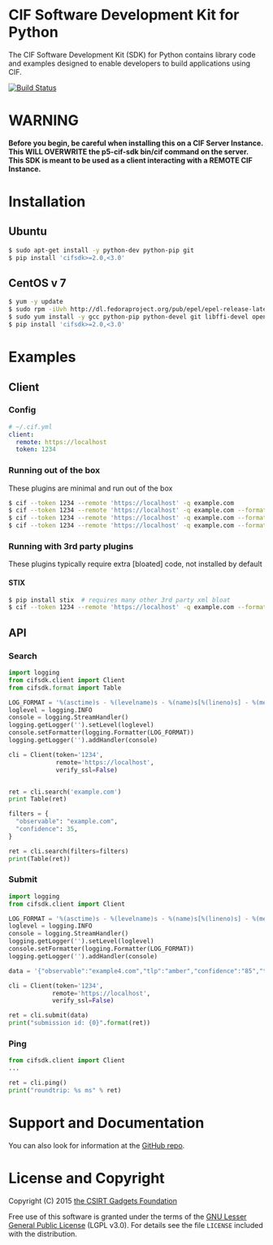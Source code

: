 # CIF Software Development Kit for Python
The CIF  Software Development Kit (SDK) for Python contains library code and examples designed to enable developers to build applications using CIF.

[![Build Status](https://travis-ci.org/csirtgadgets/cif-sdk-py.png?branch=master)](https://travis-ci.org/csirtgadgets/cif-sdk-py)

# WARNING
**Before you begin, be careful when installing this on a CIF Server Instance. This WILL OVERWRITE the p5-cif-sdk 
bin/cif command on the server. This SDK is meant to be used as a client interacting with a REMOTE CIF Instance.**

# Installation

## Ubuntu
  ```bash
  $ sudo apt-get install -y python-dev python-pip git
  $ pip install 'cifsdk>=2.0,<3.0'
  ```
## CentOS v 7
  ```bash
  $ yum -y update
  $ sudo rpm -iUvh http://dl.fedoraproject.org/pub/epel/epel-release-latest-7.noarch.rpm
  $ sudo yum install -y gcc python-pip python-devel git libffi-devel openssl-devel python-virtualenvwrapper python-virtualenv
  $ pip install 'cifsdk>=2.0,<3.0'
  ```
# Examples
## Client
### Config
  ```yaml
  # ~/.cif.yml
  client:
    remote: https://localhost
    token: 1234
  ```
### Running out of the box
These plugins are minimal and run out of the box

  ```bash
  $ cif --token 1234 --remote 'https://localhost' -q example.com
  $ cif --token 1234 --remote 'https://localhost' -q example.com --format csv
  $ cif --token 1234 --remote 'https://localhost' -q example.com --format table
  $ cif --token 1234 --remote 'https://localhost' -q example.com --format json
  ```

### Running with 3rd party plugins
These plugins typically require extra [bloated] code, not installed by default

#### STIX
   ```bash
   $ pip install stix  # requires many other 3rd party xml bloat
   $ cif --token 1234 --remote 'https://localhost' -q example.com --format stix
   ```
   
## API
### Search
  ```python
  import logging
  from cifsdk.client import Client
  from cifsdk.format import Table

  LOG_FORMAT = '%(asctime)s - %(levelname)s - %(name)s[%(lineno)s] - %(message)s'
  loglevel = logging.INFO
  console = logging.StreamHandler()
  logging.getLogger('').setLevel(loglevel)
  console.setFormatter(logging.Formatter(LOG_FORMAT))
  logging.getLogger('').addHandler(console)

  cli = Client(token='1234',
               remote='https://localhost',
               verify_ssl=False)


  ret = cli.search('example.com')
  print Table(ret)

  filters = {
    "observable": "example.com",
    "confidence": 35,
  }

  ret = cli.search(filters=filters)
  print(Table(ret))
  ```

### Submit
   ```python
   import logging
   from cifsdk.client import Client

   LOG_FORMAT = '%(asctime)s - %(levelname)s - %(name)s[%(lineno)s] - %(message)s'
   loglevel = logging.INFO
   console = logging.StreamHandler()
   logging.getLogger('').setLevel(loglevel)
   console.setFormatter(logging.Formatter(LOG_FORMAT))
   logging.getLogger('').addHandler(console)

   data = '{"observable":"example4.com","tlp":"amber","confidence":"85","tags":"malware","provider":"example.com","group":"everyone"}'

   cli = Client(token='1234',
               remote='https://localhost',
               verify_ssl=False)

   ret = cli.submit(data)
   print("submission id: {0}".format(ret))
   ```

### Ping
  ```python
  from cifsdk.client import Client
  ...

  ret = cli.ping()
  print("roundtrip: %s ms" % ret)
  ```

# Support and Documentation

You can also look for information at the [GitHub repo](https://github.com/csirtgadgets/py-cifsdk).

# License and Copyright

Copyright (C) 2015 [the CSIRT Gadgets Foundation](http://csirtgadgets.org)

Free use of this software is granted under the terms of the [GNU Lesser General Public License](https://www.gnu.org/licenses/lgpl.html) (LGPL v3.0). For details see the file ``LICENSE`` included with the distribution.
